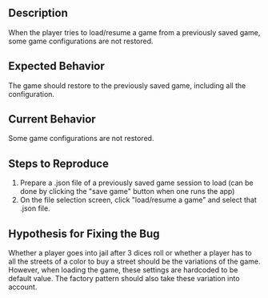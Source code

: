 ## Description

When the player tries to load/resume a game from a previously saved game, some game configurations are not restored.

## Expected Behavior

The game should restore to the previously saved game, including all the configuration.

## Current Behavior

Some game configurations are not restored.

## Steps to Reproduce

1. Prepare a .json file of a previously saved game session to load (can be done by clicking the "save game" button when one runs the app)
2. On the file selection screen, click "load/resume a game" and select that .json file.


## Hypothesis for Fixing the Bug

Whether a player goes into jail after 3 dices roll or whether a player has to all the streets of a color to buy a street should be the variations of the game.
However, when loading the game, these settings are hardcoded to be default value. The factory pattern should also take these variation into account.